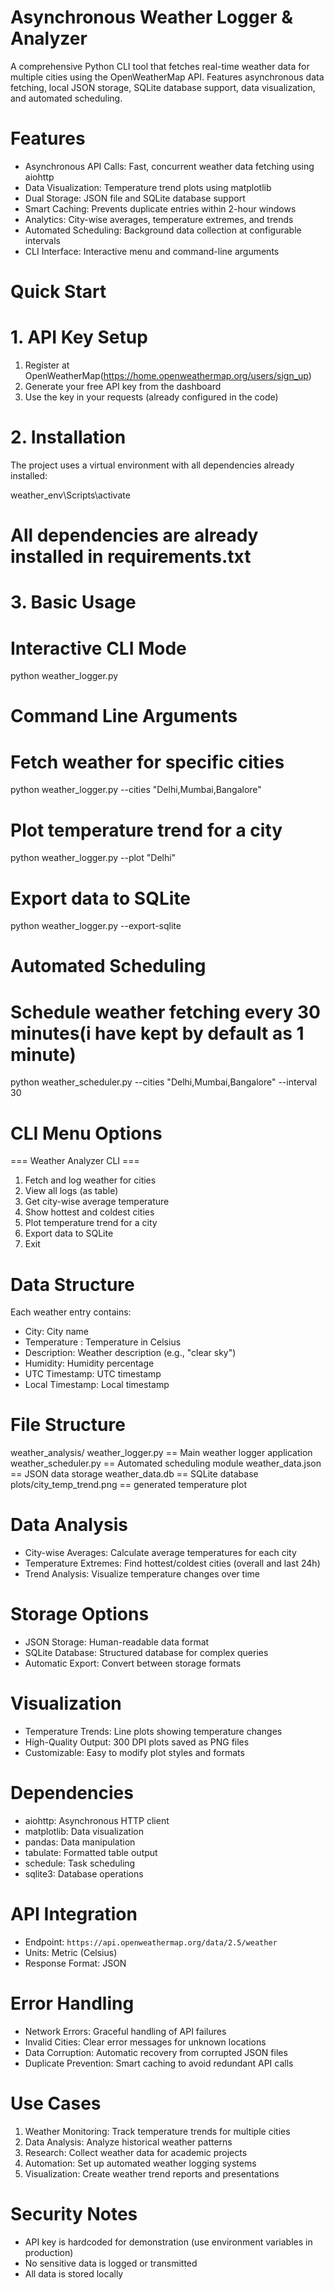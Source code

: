 # Asynchronous Weather Logger & Analyzer

A comprehensive Python CLI tool that fetches real-time weather data for multiple cities using the OpenWeatherMap API. Features asynchronous data fetching, local JSON storage, SQLite database support, data visualization, and automated scheduling.

# Features

- Asynchronous API Calls: Fast, concurrent weather data fetching using aiohttp
- Data Visualization: Temperature trend plots using matplotlib
- Dual Storage: JSON file and SQLite database support
- Smart Caching: Prevents duplicate entries within 2-hour windows
- Analytics: City-wise averages, temperature extremes, and trends
- Automated Scheduling: Background data collection at configurable intervals
- CLI Interface: Interactive menu and command-line arguments

# Quick Start

# 1. API Key Setup

1. Register at OpenWeatherMap(https://home.openweathermap.org/users/sign_up)
2. Generate your free API key from the dashboard
3. Use the key in your requests (already configured in the code)

# 2. Installation

The project uses a virtual environment with all dependencies already installed:

weather_env\Scripts\activate

# All dependencies are already installed in requirements.txt

# 3. Basic Usage

# Interactive CLI Mode
python weather_logger.py

# Command Line Arguments
# Fetch weather for specific cities
python weather_logger.py --cities "Delhi,Mumbai,Bangalore"

# Plot temperature trend for a city
python weather_logger.py --plot "Delhi"

# Export data to SQLite
python weather_logger.py --export-sqlite

# Automated Scheduling
# Schedule weather fetching every 30 minutes(i have kept by default as 1 minute)
python weather_scheduler.py --cities "Delhi,Mumbai,Bangalore" --interval 30


# CLI Menu Options
=== Weather Analyzer CLI ===
1. Fetch and log weather for cities
2. View all logs (as table)
3. Get city-wise average temperature
4. Show hottest and coldest cities
5. Plot temperature trend for a city
6. Export data to SQLite
7. Exit

# Data Structure

Each weather entry contains:
- City: City name
- Temperature : Temperature in Celsius
- Description: Weather description (e.g., "clear sky")
- Humidity: Humidity percentage
- UTC Timestamp: UTC timestamp
- Local Timestamp: Local timestamp

# File Structure

weather_analysis/
weather_logger.py == Main weather logger application
weather_scheduler.py == Automated scheduling module
weather_data.json == JSON data storage
weather_data.db == SQLite database
plots/city_temp_trend.png == generated temperature plot

# Data Analysis
- City-wise Averages: Calculate average temperatures for each city
- Temperature Extremes: Find hottest/coldest cities (overall and last 24h)
- Trend Analysis: Visualize temperature changes over time

# Storage Options
- JSON Storage: Human-readable data format
- SQLite Database: Structured database for complex queries
- Automatic Export: Convert between storage formats

# Visualization
- Temperature Trends: Line plots showing temperature changes
- High-Quality Output: 300 DPI plots saved as PNG files
- Customizable: Easy to modify plot styles and formats

# Dependencies
- aiohttp: Asynchronous HTTP client
- matplotlib: Data visualization
- pandas: Data manipulation
- tabulate: Formatted table output
- schedule: Task scheduling
- sqlite3: Database operations

# API Integration
- Endpoint: `https://api.openweathermap.org/data/2.5/weather`
- Units: Metric (Celsius)
- Response Format: JSON

# Error Handling
- Network Errors: Graceful handling of API failures
- Invalid Cities: Clear error messages for unknown locations
- Data Corruption: Automatic recovery from corrupted JSON files
- Duplicate Prevention: Smart caching to avoid redundant API calls

# Use Cases

1. Weather Monitoring: Track temperature trends for multiple cities
2. Data Analysis: Analyze historical weather patterns
3. Research: Collect weather data for academic projects
4. Automation: Set up automated weather logging systems
5. Visualization: Create weather trend reports and presentations

# Security Notes

- API key is hardcoded for demonstration (use environment variables in production)
- No sensitive data is logged or transmitted
- All data is stored locally